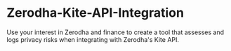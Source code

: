 # Zerodha-Kite-API-Integration
Use your interest in Zerodha and finance to create a tool that assesses and logs privacy risks when integrating with Zerodha's Kite API.

